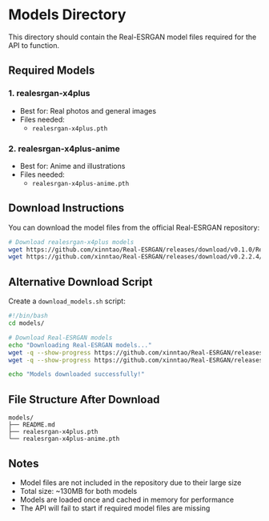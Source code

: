 # Models Directory

This directory should contain the Real-ESRGAN model files required for the API to function.

## Required Models

### 1. realesrgan-x4plus
- Best for: Real photos and general images
- Files needed:
  - `realesrgan-x4plus.pth`

### 2. realesrgan-x4plus-anime
- Best for: Anime and illustrations
- Files needed:
  - `realesrgan-x4plus-anime.pth`

## Download Instructions

You can download the model files from the official Real-ESRGAN repository:

```bash
# Download realesrgan-x4plus models
wget https://github.com/xinntao/Real-ESRGAN/releases/download/v0.1.0/RealESRGAN_x4plus.pth -O realesrgan-x4plus.pth
wget https://github.com/xinntao/Real-ESRGAN/releases/download/v0.2.2.4/RealESRGAN_x4plus_anime_6B.pth -O realesrgan-x4plus-anime.pth
```

## Alternative Download Script

Create a `download_models.sh` script:

```bash
#!/bin/bash
cd models/

# Download Real-ESRGAN models
echo "Downloading Real-ESRGAN models..."
wget -q --show-progress https://github.com/xinntao/Real-ESRGAN/releases/download/v0.1.0/RealESRGAN_x4plus.pth -O realesrgan-x4plus.pth
wget -q --show-progress https://github.com/xinntao/Real-ESRGAN/releases/download/v0.2.2.4/RealESRGAN_x4plus_anime_6B.pth -O realesrgan-x4plus-anime.pth

echo "Models downloaded successfully!"
```

## File Structure After Download

```
models/
├── README.md
├── realesrgan-x4plus.pth
└── realesrgan-x4plus-anime.pth
```

## Notes

- Model files are not included in the repository due to their large size
- Total size: ~130MB for both models
- Models are loaded once and cached in memory for performance
- The API will fail to start if required model files are missing